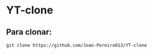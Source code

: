 # YT-clone

<h2>Para clonar: </h2>

````
git clone https://github.com/Joao-Pereira013/YT-clone
````
